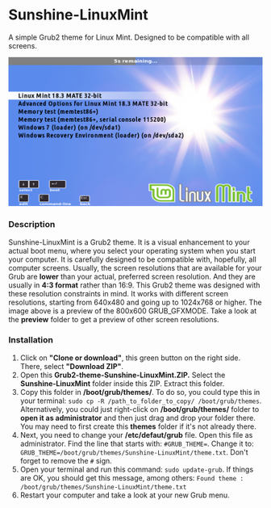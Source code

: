 # Sunshine-LinuxMint
A simple Grub2 theme for Linux Mint. Designed to be compatible with all screens.

![Default view](preview/Preview_800x600.png)

### Description
Sunshine-LinuxMint is a Grub2 theme. It is a visual enhancement to your actual boot menu, where you select your operating system when you start your computer.
It is carefully designed to be compatible with, hopefully, all computer screens. Usually, the screen resolutions that are available for your Grub are **lower** than your actual, preferred screen resolution. And they are usually in **4:3 format** rather than 16:9. This Grub2 theme was designed with these resolution constraints in mind. It works with different screen resolutions, starting from 640x480 and going up to 1024x768 or higher. The image above is a preview of the 800x600 GRUB_GFXMODE. Take a look at the **preview** folder to get a preview of other screen resolutions.

### Installation
1. Click on **"Clone or download"**, this green button on the right side. There, select **"Download ZIP"**.
2. Open this **Grub2-theme-Sunshine-LinuxMint.ZIP.** Select the **Sunshine-LinuxMint** folder inside this ZIP. Extract this folder.
3. Copy this folder in **/boot/grub/themes/**. To do so, you could type this in your terminal: `sudo cp -R /path_to_folder_to_copy/ /boot/grub/themes`. Alternatively, you could just right-click on **/boot/grub/themes/** folder to **open it as administrator** and then just drag and drop your folder there. You may need to first create this **themes** folder if it's not already there.
4. Next, you need to change your **/etc/defaut/grub** file. Open this file as administrator. Find the line that starts with: `#GRUB_THEME=`. Change it to: `GRUB_THEME=/boot/grub/themes/Sunshine-LinuxMint/theme.txt`. Don't forget to remove the `#` sign.
5. Open your terminal and run this command: `sudo update-grub`. If things are OK, you should get this message, among others: `Found theme : /boot/grub/themes/Sunshine-LinuxMint/theme.txt`
6. Restart your computer and take a look at your new Grub menu.

